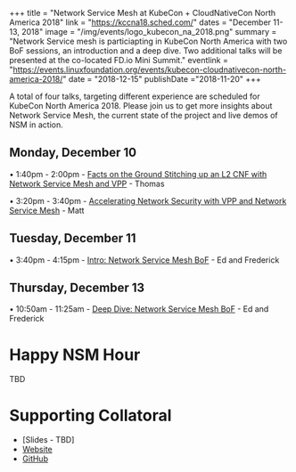 +++
title = "Network Service Mesh at KubeCon + CloudNativeCon North America 2018"
link = "https://kccna18.sched.com/"
dates = "December 11-13, 2018"
image = "/img/events/logo_kubecon_na_2018.png"
summary = "Network Service mesh is particiapting in KubeCon North America with two BoF sessions, an introduction and a deep dive. Two additional talks will be presented at the co-located FD.io Mini Summit."
eventlink = "https://events.linuxfoundation.org/events/kubecon-cloudnativecon-north-america-2018/"
date = "2018-12-15"
publishDate ="2018-11-20"
+++

A total of four talks, targeting different experience are scheduled for KubeCon North America 2018. Please join us to get more insights about Network Service Mesh, the current state of the project and live demos of NSM in action.


Monday, December 10
-------------------

• 1:40pm - 2:00pm - [Facts on the Ground Stitching up an L2 CNF with Network Service Mesh and VPP](https://sched.co/IGgU) - Thomas

• 3:20pm - 3:40pm - [Accelerating Network Security with VPP and Network Service Mesh](https://sched.co/IGh0) - Matt


Tuesday, December 11
--------------------

• 3:40pm - 4:15pm - [Intro: Network Service Mesh BoF](https://sched.co/Grbq) - Ed and Frederick

Thursday, December 13
---------------------

• 10:50am - 11:25am - [Deep Dive: Network Service Mesh BoF](https://sched.co/Grdj) - Ed and Frederick


# Happy NSM Hour

TBD

# Supporting Collatoral
* [Slides - TBD]
* [Website](https://www.networkservicemesh.io/)
* [GitHub](https://github.com/ligato/networkservicemesh)

